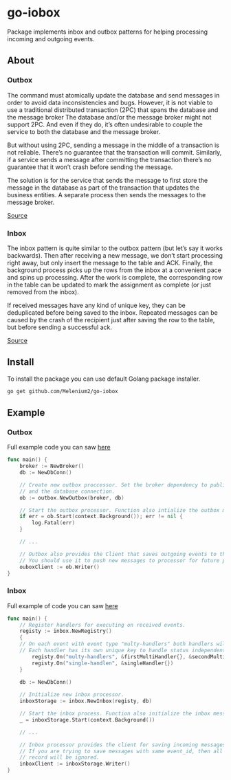 # go-iobox

Package implements inbox and outbox patterns for helping processing incoming and outgoing events.

## About

### Outbox

The command must atomically update the database and send messages in order to avoid data inconsistencies and bugs. 
However, it is not viable to use a traditional distributed transaction (2PC) that spans the database and the message 
broker The database and/or the message broker might not support 2PC. And even if they do,
it’s often undesirable to couple the service to both the database and the message broker.

But without using 2PC, sending a message in the middle of a transaction is not reliable.
There’s no guarantee that the transaction will commit. Similarly, if a service sends a message 
after committing the transaction there’s no guarantee that it won’t crash before sending the message.

The solution is for the service that sends the message to first store the message in the database as part of the 
transaction that updates the business entities. A separate process then sends the messages to the message broker.

[Source](https://microservices.io/patterns/data/transactional-outbox.html)

### Inbox

The inbox pattern is quite similar to the outbox pattern (but let’s say it works backwards). 
Then after receiving a new message, we don’t start processing right away, but only insert the message to 
the table and ACK. Finally, the background process picks up the rows from the inbox at a convenient 
pace and spins up processing. After the work is complete, the corresponding row in the table can 
be updated to mark the assignment as complete (or just removed from the inbox).

If received messages have any kind of unique key, they can be deduplicated before being saved to the inbox. 
Repeated messages can be caused by the crash of the recipient just after saving the row to the table, 
but before sending a successful ack.

[Source](https://softwaremill.com/microservices-101/#inbox-pattern)

## Install

To install the package you can use default Golang package installer.

```bash
go get github.com/Melenium2/go-iobox
```

## Example

### Outbox

Full example code you can saw [here](https://github.com/Melenium2/go-iobox/blob/master/example/outbox/publisher/main.go)

```go
func main() {
    broker := NewBroker()
    db := NewDbConn()

    // Create new outbox proccessor. Set the broker dependency to publish events 
    // and the database connection.
    ob := outbox.NewOutbox(broker, db)

    // Start the outbox processor. Function also intialize the outbox message table if it does not exists.
    if err = ob.Start(context.Background()); err != nil {
    	log.Fatal(err)
    }

    // ...

    // Outbox also provides the Client that saves outgoing events to the temporary table.
    // You should use it to push new messages to processor for future publishing.
    ouboxClient := ob.Writer()
}
```

### Inbox

Full example of code you can saw [here](https://github.com/Melenium2/go-iobox/blob/master/example/inbox/consumer/main.go)

```go
func main() {
    // Register handlers for executing on received events.
    registy := inbox.NewRegistry()
    {
    // On each event with event type "multy-handlers" both handlers will be executed.
    // Each handler has its own unique key to handle status independently.
    	registy.On("multy-handlers", &firstMultiHandler{}, &secondMultiHandler{})
    	registy.On("single-handlen", &singleHandler{})
    }
    
    db := NewDbConn()

    // Initialize new inbox processor.
    inboxStorage := inbox.NewInbox(registy, db)

    // Start the inbox process. Function also initialize the inbox message table if it does not exists.
    _ = inboxStorage.Start(context.Background())

    // ...

    // Inbox processor provides the client for saving incoming messages for future handling.
    // If you are trying to save messages with same event_id, then all messages after first
    // record will be ignored.
    inboxClient := inboxStorage.Writer()
}
```
